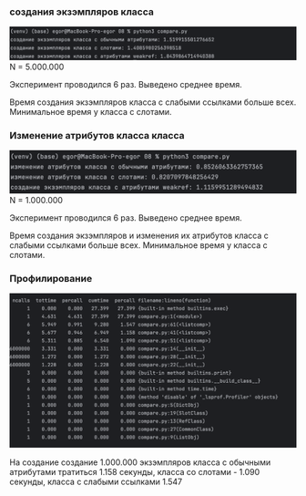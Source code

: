
### создания экзэмпляров класса
![](create.png)
N = 5.000.000

Эксперимент проводился 6 раз. Выведено среднее время.

Время создания экзэмпляров класса с слабыми ссылками
больше всех. Минимальное время у класса с слотами.


### Изменение атрибутов класса класса
![](change_attr.png)
N = 1.000.000

Эксперимент проводился 6 раз. Выведено среднее время.

Время создания экзэмпляров и изменения их атрибутов класса с слабыми ссылками
больше всех. Минимальное время у класса с слотами.


### Профилирование
![](profile_c.png)

На создание создание 1.000.000 экзэмпляров класса с обычными атрибутами
тратиться 1.158 секунды, класса со слотами - 1.090 секунды, класса с слабыми ссылками 1.547